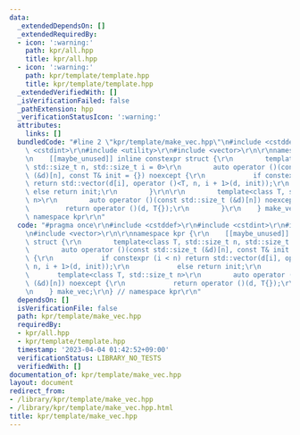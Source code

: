 ```yaml
---
data:
  _extendedDependsOn: []
  _extendedRequiredBy:
  - icon: ':warning:'
    path: kpr/all.hpp
    title: kpr/all.hpp
  - icon: ':warning:'
    path: kpr/template/template.hpp
    title: kpr/template/template.hpp
  _extendedVerifiedWith: []
  _isVerificationFailed: false
  _pathExtension: hpp
  _verificationStatusIcon: ':warning:'
  attributes:
    links: []
  bundledCode: "#line 2 \"kpr/template/make_vec.hpp\"\n#include <cstddef>\r\n#include\
    \ <cstdint>\r\n#include <utility>\r\n#include <vector>\r\n\r\nnamespace kpr {\r\
    \n    [[maybe_unused]] inline constexpr struct {\r\n        template<class T,\
    \ std::size_t n, std::size_t i = 0>\r\n        auto operator ()(const std::size_t\
    \ (&d)[n], const T& init = {}) noexcept {\r\n            if constexpr (i < n)\
    \ return std::vector(d[i], operator ()<T, n, i + 1>(d, init));\r\n           \
    \ else return init;\r\n        }\r\n\r\n        template<class T, std::size_t\
    \ n>\r\n        auto operator ()(const std::size_t (&d)[n]) noexcept {\r\n   \
    \         return operator ()(d, T{});\r\n        }\r\n    } make_vec;\r\n} //\
    \ namespace kpr\r\n"
  code: "#pragma once\r\n#include <cstddef>\r\n#include <cstdint>\r\n#include <utility>\r\
    \n#include <vector>\r\n\r\nnamespace kpr {\r\n    [[maybe_unused]] inline constexpr\
    \ struct {\r\n        template<class T, std::size_t n, std::size_t i = 0>\r\n\
    \        auto operator ()(const std::size_t (&d)[n], const T& init = {}) noexcept\
    \ {\r\n            if constexpr (i < n) return std::vector(d[i], operator ()<T,\
    \ n, i + 1>(d, init));\r\n            else return init;\r\n        }\r\n\r\n \
    \       template<class T, std::size_t n>\r\n        auto operator ()(const std::size_t\
    \ (&d)[n]) noexcept {\r\n            return operator ()(d, T{});\r\n        }\r\
    \n    } make_vec;\r\n} // namespace kpr\r\n"
  dependsOn: []
  isVerificationFile: false
  path: kpr/template/make_vec.hpp
  requiredBy:
  - kpr/all.hpp
  - kpr/template/template.hpp
  timestamp: '2023-04-04 01:42:52+09:00'
  verificationStatus: LIBRARY_NO_TESTS
  verifiedWith: []
documentation_of: kpr/template/make_vec.hpp
layout: document
redirect_from:
- /library/kpr/template/make_vec.hpp
- /library/kpr/template/make_vec.hpp.html
title: kpr/template/make_vec.hpp
---
```

